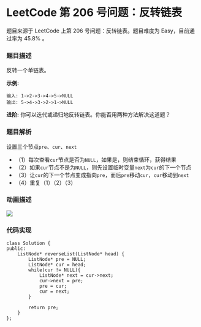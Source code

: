 # LeetCode 第 206 号问题：反转链表


>


题目来源于 LeetCode 上第 206 号问题：反转链表。题目难度为 Easy，目前通过率为 45.8% 。

### 题目描述

反转一个单链表。

**示例:**

```
输入: 1->2->3->4->5->NULL
输出: 5->4->3->2->1->NULL
```

**进阶:**
你可以迭代或递归地反转链表。你能否用两种方法解决这道题？

### 题目解析

设置三个节点`pre`、`cur`、`next`

- （1）每次查看`cur`节点是否为`NULL`，如果是，则结束循环，获得结果
- （2）如果`cur`节点不是为`NULL`，则先设置临时变量`next`为`cur`的下一个节点
- （3）让`cur`的下一个节点变成指向`pre`，而后`pre`移动`cur`，`cur`移动到`next`
- （4）重复（1）（2）（3）

### 动画描述

![](https://bucket-1257126549.cos.ap-guangzhou.myqcloud.com/20181101175158.gif)

### 代码实现

```
class Solution {
public:
    ListNode* reverseList(ListNode* head) {
        ListNode* pre = NULL;
        ListNode* cur = head;
        while(cur != NULL){
            ListNode* next = cur->next;
            cur->next = pre;
            pre = cur;
            cur = next;
        }

        return pre;
    }
};
```





